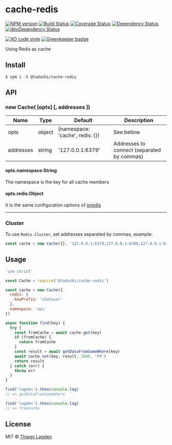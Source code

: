 # cache-redis

[![NPM version][npm-img]][npm]
[![Build Status][ci-img]][ci]
[![Coverage Status][coveralls-img]][coveralls]
[![Dependency Status][dep-img]][dep]
[![devDependency Status][devDep-img]][devDep]

[![XO code style][xo-img]][xo]
[![Greenkeeper badge][greenkeeper-img]][greenkeeper]

[npm-img]:         https://img.shields.io/npm/v/@tadashi/cache-redis.svg
[npm]:             https://www.npmjs.com/package/@tadashi/cache-redis
[ci-img]:          https://travis-ci.org/lagden/cache-redis.svg
[ci]:              https://travis-ci.org/lagden/cache-redis
[coveralls-img]:   https://coveralls.io/repos/github/lagden/cache-redis/badge.svg?branch=master
[coveralls]:       https://coveralls.io/github/lagden/cache-redis?branch=master
[dep-img]:         https://david-dm.org/lagden/cache-redis.svg
[dep]:             https://david-dm.org/lagden/cache-redis
[devDep-img]:      https://david-dm.org/lagden/cache-redis/dev-status.svg
[devDep]:          https://david-dm.org/lagden/cache-redis#info=devDependencies
[xo-img]:          https://img.shields.io/badge/code_style-XO-5ed9c7.svg
[xo]:              https://github.com/sindresorhus/xo
[greenkeeper-img]: https://badges.greenkeeper.io/lagden/cache-redis.svg
[greenkeeper]:     https://greenkeeper.io/


Using Redis as cache


## Install

```
$ npm i -S @tadashi/cache-redis
```


## API

### new Cache( \[opts\] \[, addresses \])

Name        | Type                 | Default                            | Description
----------- | -------------------- | ---------------------------------- | ------------
opts        | object               | {namespace: 'cache', redis: {}}    | See bellow
addresses   | string               | '127.0.0.1:6379'                   | Addresses to connect (separated by commas)


#### opts.namespace:String

The namespace is the key for all cache members

#### opts.redis:Object

It is the same configuration options of [ioredis](https://github.com/luin/ioredis/blob/master/API.md)

---

### Cluster

To use `Redis.Cluster`, set addresses separated by commas, example:

```js
const cache = new Cache({}, '127.0.0.1:6379,127.0.0.1:6380,127.0.0.1:6381')
```


## Usage

```js
'use strict'

const Cache = require('@tadashi/cache-redis')

const cache = new Cache({
  redis: {
    keyPrefix: 'chatuser'
  },
  namespace: 'api'
})

async function find(key) {
  try {
    const fromCache = await cache.get(key)
    if (fromCache) {
      return fromCache
    }
    const result = await getDataFromSomeWhere(key)
    await cache.set(key, result, 3600, 'PX')
    return result
  } catch (err) {
    throw err
  }
}

find('lagden').then(console.log)
// => getDataFromSomeWhere

find('lagden').then(console.log)
// => fromCache
```


## License

MIT © [Thiago Lagden](http://lagden.in)
